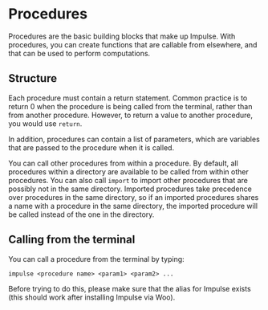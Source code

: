 # Procedures
Procedures are the basic building blocks that make up Impulse. With procedures, you can create functions that are callable from elsewhere, and that can be used to perform computations.

## Structure
Each procedure must contain a return statement. Common practice is to return 0 when the procedure is being called from the terminal, rather than from another procedure. However, to return a value to another procedure, you would use `return`.

In addition, procedures can contain a list of parameters, which are variables that are passed to the procedure when it is called.

You can call other procedures from within a procedure. By default, all procedures within a directory are available to be called from within other procedures. You can also call `import` to import other procedures that are possibly not in the same directory. Imported procedures take precedence over procedures in the same directory, so if an imported procedures shares a name with a procedure in the same directory, the imported procedure will be called instead of the one in the directory.

## Calling from the terminal
You can call a procedure from the terminal by typing:

```
impulse <procedure name> <param1> <param2> ...
```

Before trying to do this, please make sure that the alias for Impulse exists (this should work after installing Impulse via Woo).

